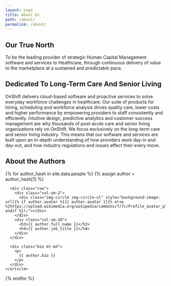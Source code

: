 ```yaml
---
layout: page
title: About Us
path: /about/
permalink: /about/
---
```


## Our True North

To be the leading provider of strategic Human Capital Management software and services to Healthcare, through continuous delivery of value to the marketplace at a sustained and predictable pace.

## Dedicated To Long-Term Care And Senior Living
OnShift delivers cloud-based software and proactive services to solve everyday workforce challenges in healthcare. Our suite of products for hiring, scheduling and workforce analysis drives quality care, lower costs and higher performance by empowering providers to staff consistently and efficiently. Intuitive design, predictive analytics and customer success management are why thousands of post-acute care and senior living organizations rely on OnShift. We focus exclusively on the long-term care and senior living industry. This means that our software and services are built upon an in-depth understanding of how providers work day-in and day-out, and how industry regulations and issues affect their every move.

## About the Authors

<div class="authors">
  {% for author_hash in site.data.people %}
  {% assign author = author_hash[1] %}
    <article class="author well mt-sm" id="author-{{ author_hash[0] }}">

      <div class="row">
        <div class="col-sm-2">
          <div class="img-circle img-circle-xl" style="background-image: url({% if author.avatar %}{{ author.avatar }}{% else %}https://upload.wikimedia.org/wikipedia/commons/7/7c/Profile_avatar_placeholder_large.png{% endif %});"></div>
        </div>
        <div class="col-sm-10">
          <h3>{{ author.full_name }}</h3>
          <h4>{{ author.job_title }}</h4>
        </div>
      </div>

      <div class="bio mt-md">
        <p>
          {{ author.bio }}
        </p>
      </div>
    </article>
  {% endfor %}
</div>
